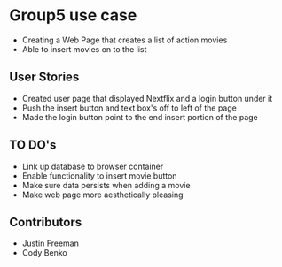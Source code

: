 # Group5 use case
- Creating a Web Page that creates a list of action movies
- Able to insert movies on to the list

## User Stories
- Created user page that displayed Nextflix and a login button under it
- Push the insert button and text box's off to left of the page
- Made the login button point to the end insert portion of the page

## TO DO's
- Link up database to browser container
- Enable functionality to insert movie button
- Make sure data persists when adding a movie
- Make web page more aesthetically pleasing 

## Contributors
- Justin Freeman
- Cody Benko